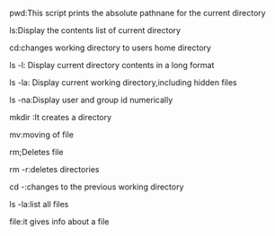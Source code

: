 pwd:This script prints the absolute pathnane for the current directory

ls:Display the contents list of current directory

cd:changes working directory to users home directory

ls -l: Display current directory contents in a long format

ls -la: Display current working directory,including hidden files

ls -na:Display user and group id numerically

mkdir :It creates  a directory 

mv:moving of file

rm;Deletes file

rm -r:deletes directories

cd -:changes to the previous working directory

ls -la:list all files

file:it gives info about a file 
